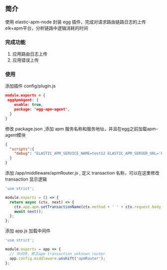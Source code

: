## 简介
使用 elastic-apm-node 封装 egg 插件，完成对请求路由链路日志的上传elk+apm平台，分析链路中逻辑消耗的时间

### 完成功能
1. 应用路由日志上传
2. 应用错误上传

### 使用

添加插件 config/plugin.js
```json
module.exports = {
 eggApmAgent: {
    enable: true,
    package: 'egg-apm-agent',
  }
}
```

修改 package.json ,添加 apm 服务名称和服务地址，并且在egg之前加载apm-agent模块
```json
{
  "scripts":{
    "debug": "ELASTIC_APM_SERVICE_NAME=test12 ELASTIC_APM_SERVER_URL='http://10.10.0.130:8200' egg-bin debug --require=egg-apm-agent/apm-register.js",
  }
}
```

添加 /app/middleware/apmRouter.js , 定义 transaction 名称，可以在这里修改 transaction 显示逻辑
```js
'use strict';

module.exports = () => {
  return async (ctx, next) => {
    ctx.app.apm.setTransactionName(ctx.method + ' ' + ctx.request.body.query); // fix unknown router
    await next();
  };
};

```

添加 app.js 加载中间件
```js
'use strict';

module.exports = app => {
  // 中间件，修正apm transaction unknown router
  app.config.middleware.unshift('apmRouter');
};

```